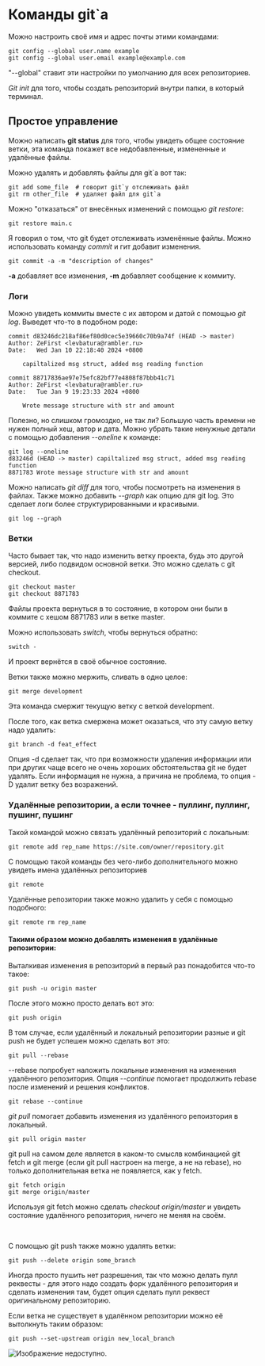 # Команды git`а

Можно настроить своё имя и адрес почты этими командами:

```
git config --global user.name example
git config --global user.email example@example.com
```
"--global" ставит эти настройки по умолчанию для всех репозиториев.

*Git init* для того, чтобы создать репозиторий внутри папки, в который терминал.

## Простое управление

Можно написать **git status** для того, чтобы увидеть общее состояние ветки, эта команда покажет все недобавленные, измененные и удалённые файлы.

Можно удалять и добавлять файлы для git`а вот так:

```
git add some_file  # говорит git`у отслеживать файл
git rm other_file  # удаляет файл для git`а
```

Можно "отказаться" от внесённых изменений с помощью *git restore*:
```
git restore main.c
```

Я говорил о том, что git будет отслеживать изменённые файлы. Можно использовать команду *commit* и гит добавит изменения.

```
git commit -a -m "description of changes"
```
**-a** добавляет все изменения, **-m** добавляет сообщение к коммиту.

### Логи

Можно увидеть коммиты вместе с их автором и датой с помощью *git log*. Выведет что-то в подобном роде:

```
commit d83246dc218af86ef80d0cec5e39660c70b9a74f (HEAD -> master)
Author: ZeFirst <levbatura@rambler.ru>
Date:   Wed Jan 10 22:18:40 2024 +0800

    capiltalized msg struct, added msg reading function

commit 88717836ae97e75efc82bf77e4808f87bbb41c71
Author: ZeFirst <levbatura@rambler.ru>
Date:   Tue Jan 9 19:23:33 2024 +0800

    Wrote message structure with str and amount
```

Полезно, но слишком громоздко, не так ли?  Большую часть времени не нужен полный хеш, автор и дата. Можно убрать такие ненужные детали с помощью добавления *--oneline* к команде:

```
git log --oneline
d83246d (HEAD -> master) capiltalized msg struct, added msg reading function
8871783 Wrote message structure with str and amount
```

Можно написать *git diff* для того, чтобы посмотреть на изменения в файлах.
Также можно добавить *--graph* как опцию для git log. Это сделает логи более структурированными и красивыми.
```
git log --graph
```

### Ветки

Часто бывает так, что надо изменить ветку проекта, будь это другой версией, либо подвидом основной ветки. Это можно сделать с git checkout.

```
git checkout master
git checkout 8871783
```
Файлы проекта вернуться в то состояние, в котором они были в коммите с хешом 8871783 или в ветке master.

Можно использовать *switch*, чтобы вернуться обратно:

```
switch -
```

И проект вернётся в своё обычное состояние.

Ветки также можно мержить, сливать в одно целое:
```
git merge development
```
Эта команда смержит текущую ветку с веткой development.

После того, как ветка смержена может оказаться, что эту самую ветку надо удалить:
```
git branch -d feat_effect
```
Опция -d сделает так, что при возможности удаления информации или при других чаще всего не очень хороших обстоятельства git не будет удалять. Если информация не нужна, а причина не проблема, то опция -D удалит ветку без возражений.

### Удалённые репозитории, а если точнее - пуллинг, пуллинг, пушинг, пушинг

Такой командой можно связать удалённый репозиторий с локальным:
```
git remote add rep_name https://site.com/owner/repository.git
```

С помощью такой команды без чего-либо дополнительного можно увидеть имена удалённых репозиториев
```
git remote
```

Удалённые репозитории также можно удалить у себя с помощью подобного:
```
git remote rm rep_name
```

#### Такими образом можно добавлять изменения в удалённые репозитории:

Выталкивая изменения в репозиторий в первый раз понадобится что-то такое:
```
git push -u origin master
```

После этого можно просто делать вот это:
```
git push origin
```

В том случае, если удалённый и локальный репозитории разные и git push не будет успешен можно сделать вот это:
```
git pull --rebase
```
--rebase попробует наложить локальные изменения на изменения удалённого репозитория.
Опция *--continue* помогает продолжить rebase после изменений и решения конфликтов.
```
git rebase --continue
```

*git pull* помогает добавить изменения из удалённого репоизтория в локальный.
```
git pull origin master
```
git pull на самом деле является в каком-то смыслв комбинацией git fetch и git merge (если git pull настроен на merge, а не на rebase), но только дополнительная ветка не появляется, как у fetch. 
```
git fetch origin
git merge origin/master
```
Используя git fetch можно сделать *checkout origin/master* и увидеть состояние удалённого репозитория, ничего не меняя на своём.


&nbsp;

С помощью git push также можно удалять ветки:
```
git push --delete origin some_branch
```

Иногда просто пушить нет разрешения, так что можно делать пулл реквесты - для этого надо создать форк удалённого репозитория и сделать изменения там, будет опция сделать пулл реквест оригинальному репозиторию.

Если ветка не существует в удалённом репозитории можно её вытолкнуть таким образом:
```
git push --set-upstream origin new_local_branch
```

![Изображение недоступно.](https://external-content.duckduckgo.com/iu/?u=http%3A%2F%2Fupload.wikimedia.org%2Fwikipedia%2Fcommons%2F6%2F68%2FOrange_tabby_cat_sitting_on_fallen_leaves-Hisashi-01A.jpg&f=1&nofb=1&ipt=9fd845840b7db9aa3eae62da831b8cf246cd1e920bf85077db566771c49c405a&ipo=images)
